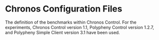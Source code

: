 # Chronos Configuration Files
The definition of the benchmarks within Chronos Control. For the experiments, Chronos Control version 1.1, Polypheny Control version 1.2.7, and Polypheny Simple Client version 3.1 have been used.
